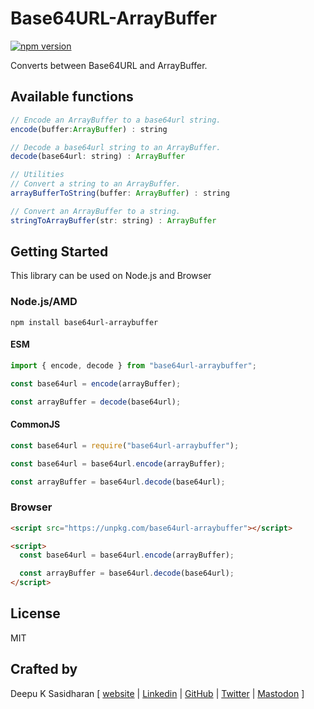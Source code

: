 # Base64URL-ArrayBuffer

[![npm version](https://badge.fury.io/js/base64url-arraybuffer.svg)](https://badge.fury.io/js/base64url-arraybuffer)

Converts between Base64URL and ArrayBuffer.

## Available functions

```javascript
// Encode an ArrayBuffer to a base64url string.
encode(buffer:ArrayBuffer) : string

// Decode a base64url string to an ArrayBuffer.
decode(base64url: string) : ArrayBuffer

// Utilities
// Convert a string to an ArrayBuffer.
arrayBufferToString(buffer: ArrayBuffer) : string

// Convert an ArrayBuffer to a string.
stringToArrayBuffer(str: string) : ArrayBuffer
```

## Getting Started

This library can be used on Node.js and Browser

### Node.js/AMD

```shell
npm install base64url-arraybuffer
```

#### ESM

```javascript
import { encode, decode } from "base64url-arraybuffer";

const base64url = encode(arrayBuffer);

const arrayBuffer = decode(base64url);
```

#### CommonJS

```javascript
const base64url = require("base64url-arraybuffer");

const base64url = base64url.encode(arrayBuffer);

const arrayBuffer = base64url.decode(base64url);
```

### Browser

```html
<script src="https://unpkg.com/base64url-arraybuffer"></script>

<script>
  const base64url = base64url.encode(arrayBuffer);

  const arrayBuffer = base64url.decode(base64url);
</script>
```

## License

MIT

## Crafted by

Deepu K Sasidharan [ [website](https://deepu.tech/) | [Linkedin](https://www.linkedin.com/in/deepu05) | [GitHub](https://github.com/deepu105) | [Twitter](https://twitter.com/deepu105) | [Mastodon](https://mastodon.social/@deepu105) ]
